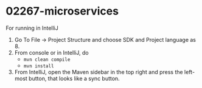 # 02267-microservices

For running in IntelliJ

1. Go To File -> Project Structure and choose SDK and Project language as 8.
2. From console or in IntelliJ, do
    - `mvn clean compile`
    - `mvn install`
3. From IntelliJ, open the Maven sidebar in the top right and press the left-most button, that looks like a sync button.

    